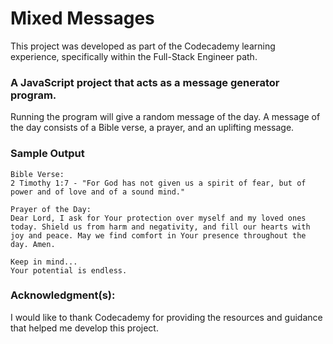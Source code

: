 # Mixed Messages
This project was developed as part of the Codecademy learning experience, specifically within the Full-Stack Engineer path.

### A JavaScript project that acts as a message generator program.
Running the program will give a random message of the day.
A message of the day consists of a Bible verse, a prayer, and an uplifting message.

### Sample Output
```
Bible Verse:
2 Timothy 1:7 - "For God has not given us a spirit of fear, but of power and of love and of a sound mind."

Prayer of the Day:
Dear Lord, I ask for Your protection over myself and my loved ones today. Shield us from harm and negativity, and fill our hearts with joy and peace. May we find comfort in Your presence throughout the day. Amen.

Keep in mind...
Your potential is endless.
```

### Acknowledgment(s):
I would like to thank Codecademy for providing the resources and guidance that helped me develop this project.
